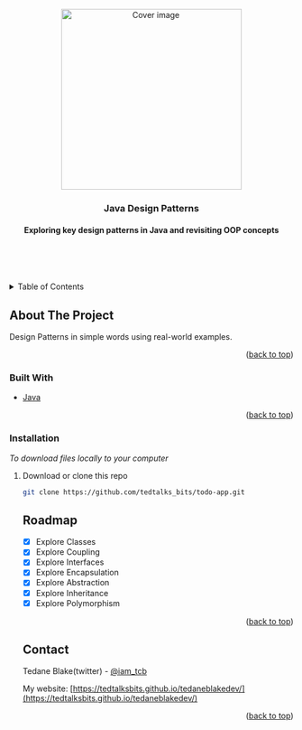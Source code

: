 <div id="top"></div>

<!-- PROJECT LOGO -->
<br />
<div align="center">
  <a href="https://github.com/tedtalksbits/us-citizenship-quiz.git">
    <img src="https://external-content.duckduckgo.com/iu/?u=https%3A%2F%2Fi1.wp.com%2Fcoursedrive.org%2Fwp-content%2Fuploads%2F2019%2F05%2FJava-Design-Patterns-The-Complete-Masterclass.jpg%3Ffit%3D750%252C422%26ssl%3D1&f=1&nofb=1" alt="Cover image" height="320" style='object-fit: cover;'>
  </a>

  <h3 align="center">Java Design Patterns</h3>

  <p align="center">
    <h4>Exploring key design patterns in Java and revisiting OOP concepts </h4>
    <br />
    <br />
    <br />
   
  </p>
</div>

<!-- TABLE OF CONTENTS -->
<details>
  <summary>Table of Contents</summary>
  <ol>
    <li>
      <a href="#about-the-project">About The Project</a>
      <ul>
        <li><a href="#built-with">Built With</a></li>
      </ul>
    </li>
    <li>
      <a href="#getting-started">Getting Started</a>
      <ul>
        <li><a href="#prerequisites">Prerequisites</a></li>
        <li><a href="#installation">Installation</a></li>
      </ul>
    </li>
    <li><a href="#usage">Usage</a></li>
    <li><a href="#roadmap">Roadmap</a></li>
    <li><a href="#contributing">Contributing</a></li>
    <li><a href="#license">License</a></li>
    <li><a href="#contact">Contact</a></li>
    <li><a href="#acknowledgments">Acknowledgments</a></li>
  </ol>
</details>

<!-- ABOUT THE PROJECT -->

## About The Project

<!-- <img src="/src/static/Screen Shot 2022-01-01 at 6.01.28 PM.png" alt="Logo" width="320" height="320" style='object-fit: cover;'> -->

Design Patterns in simple words using real-world examples.

<p align="right">(<a href="#top">back to top</a>)</p>

### Built With

-  [Java](https://www.java.com/en/)

<p align="right">(<a href="#top">back to top</a>)</p>

<!-- GETTING STARTED -->
<!-- ## Getting Started

This app only have a few dependencies (very lightweight)
namely:
- styled-components [learn more](https://www.npmjs.com/package/styled-components)

- a splash of React confetti <a href="https://www.npmjs.com/package/react-confetti">❤️🎉 Learn more</a> -->

<!-- ### Prerequisites

You will need the latest version of node
* npm
  ```sh
  npm install npm@latest -g
  ``` -->

### Installation

<!-- _To run this app locally_ -->

_To download files locally to your computer_

1. Download or clone this repo

   ```sh
   git clone https://github.com/tedtalks_bits/todo-app.git
   ```

   <!-- 3. Install NPM packages
      ```sh
      npm install
      ```

2. Run the app locally `config.js`
   ````sh
   npm start
   ``` -->
   ````

<p align="right">(<a href="#top">back to top</a>)</p>

<p align="right">(<a href="#top">back to top</a>)</p>

<!-- ROADMAP -->

## Roadmap

-  [x] Explore Classes
-  [x] Explore Coupling
-  [x] Explore Interfaces
-  [x] Explore Encapsulation
-  [x] Explore Abstraction
-  [x] Explore Inheritance
-  [x] Explore Polymorphism

<p align="right">(<a href="#top">back to top</a>)</p>

<!-- CONTACT -->

## Contact

Tedane Blake(twitter) - [@iam_tcb](https://twitter.com/iam_tcb)

My website: [https://tedtalksbits.github.io/tedaneblakedev/](https://tedtalksbits.github.io/tedaneblakedev/)

<p align="right">(<a href="#top">back to top</a>)</p>
